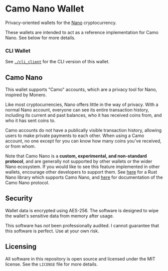# Camo Nano Wallet

Privacy-oriented wallets for the [Nano](https://nano.org/) cryptocurrency.

These wallets are intended to act as a reference implementation for Camo Nano. See below for more details.

### CLI Wallet

See [`./cli_client`](./cli_client/) for the CLI version of this wallet.

## Camo Nano

This wallet supports "Camo" accounts, which are a privacy tool for Nano, inspired by Monero.

Like most cryptocurrencies, Nano offers little in the way of privacy. With a normal Nano account, everyone can see its entire transaction history, including its current and past balances, who it has received coins from, and who it has sent coins to.

Camo accounts do not have a publically visible transaction history, allowing users to make private payments to each other. When using a Camo account, no one except for you can know how many coins you've received, or from whom.

Note that Camo Nano is a **custom, experimental, and non-standard protocol**, and are generally not supported by other wallets or the wider Nano ecosystem. If you would like to see this feature implemented in other wallets, encourage other developers to support them. See [here](https://crates.io/crates/nanopyrs) for a Rust Nano library which supports Camo Nano, and [here](https://github.com/CamoNano/nanopyrs/blob/main/CAMO-PROTOCOL.md) for documentation of the Camo Nano protocol.

## Security

Wallet data is encrypted using AES-256. The software is designed to wipe the wallet's sensitive data from memory after usage.

This software has *not* been professionally audited. I cannot guarantee that this software is perfect. Use at your own risk.

## Licensing

All software in this repository is open source and licensed under the MIT license. See the `LICENSE` file for more details.